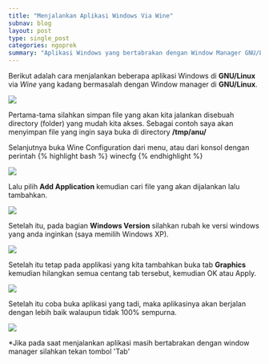```yaml
---
title: "Menjalankan Aplikasi Windows Via Wine"
subnav: blog
layout: post
type: single_post
categories: ngoprek
summary: "Aplikasi Windows yang bertabrakan dengan Window Manager GNU/Linux"
---
```


Berikut adalah cara menjalankan beberapa aplikasi Windows di **GNU/Linux** via *Wine* yang kadang bermasalah dengan Window manager di **GNU/Linux**.

![](https://farm9.staticflickr.com/8601/16243261411_a5bb1bb778_z_d.jpg)

Pertama-tama silahkan simpan file yang akan kita jalankan disebuah directory (folder) yang mudah kita akses. Sebagai contoh saya akan menyimpan file yang ingin saya buka di directory **/tmp/anu/**

Selanjutnya buka Wine Configuration dari menu, atau dari konsol dengan perintah
{% highlight bash %}
winecfg
{% endhighlight %}

![](https://farm8.staticflickr.com/7473/16243242751_7287f96b5e_o_d.png)

Lalu pilih **Add Application** kemudian cari file yang akan dijalankan lalu tambahkan.

![](https://farm8.staticflickr.com/7536/16057563108_68aeb0c5e6_z_d.jpg)

Setelah itu, pada bagian **Windows Version** silahkan rubah ke versi windows yang anda inginkan (saya memilih Windows XP).

![](https://farm9.staticflickr.com/8609/16058969349_7cab4fa55b_z_d.jpg)

Setelah itu tetap pada applikasi yang kita tambahkan buka tab **Graphics** kemudian hilangkan semua centang tab tersebut, kemudian OK atau Apply.

![](https://farm9.staticflickr.com/8673/16245107385_bac6c2d04d_o_d.png)

Setelah itu coba buka aplikasi yang tadi, maka aplikasinya akan berjalan dengan lebih baik walaupun tidak 100% sempurna.

![](https://farm8.staticflickr.com/7529/16057715930_265144bdd3_z_d.jpg)

*Jika pada saat menjalankan aplikasi masih bertabrakan dengan window manager silahkan tekan tombol 'Tab'